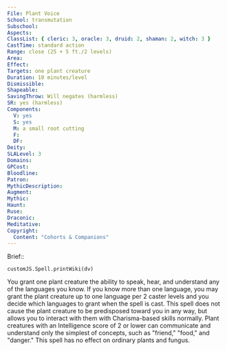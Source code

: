 ```yaml
---
File: Plant Voice
School: transmutation
Subschool: 
Aspects: 
ClassList: { cleric: 3, oracle: 3, druid: 2, shaman: 2, witch: 3 }
CastTime: standard action
Range: close (25 + 5 ft./2 levels)
Area: 
Effect: 
Targets: one plant creature
Duration: 10 minutes/level
Dismissible: 
Shapeable: 
SavingThrow: Will negates (harmless)
SR: yes (harmless)
Components:
  V: yes
  S: yes
  M: a small root cutting
  F: 
  DF: 
Deity: 
SLALevel: 3
Domains: 
GPCost: 
Bloodline: 
Patron: 
MythicDescription: 
Augment: 
Mythic: 
Haunt: 
Ruse: 
Draconic: 
Meditative: 
Copyright:
  Content: "Cohorts & Companions"
---
```

Brief:: 

```dataviewjs
customJS.Spell.printWiki(dv)
```

You grant one plant creature the ability to speak, hear, and understand any of the languages you know. If you know more than one language, you may grant the plant creature up to one language per 2 caster levels and you decide which languages to grant when the spell is cast. This spell does not cause the plant creature to be predisposed toward you in any way, but allows you to interact with them with Charisma-based skills normally. Plant creatures with an Intelligence score of 2 or lower can communicate and understand only the simplest of concepts, such as "friend," "food," and "danger." This spell has no effect on ordinary plants and fungus.
